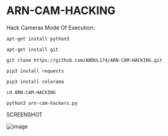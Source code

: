 # ARN-CAM-HACKING




Hack Cameras
Mode Of Execution:

    apt-get install python3

    apt-get install git

    git clone https://github.com/ABDUL174/ARN-CAM-HACKING.git

    pip3 install requests

    pip3 install colorama

    cd ARN-CAM-HACKING

    python3 arn-cam-hackers.py


SCREENSHOT





![image](https://user-images.githubusercontent.com/66562892/118401604-edb58780-b683-11eb-8e7a-cabc79ba58ec.png)
